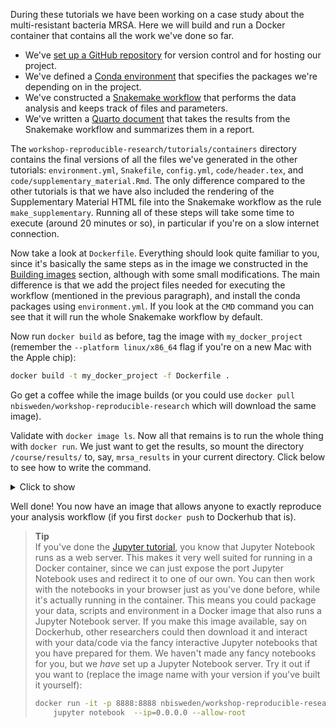 During these tutorials we have been working on a case study about the
multi-resistant bacteria MRSA. Here we will build and run a Docker container
that contains all the work we've done so far.

* We've [set up a GitHub repository](git-7-working-remotely) for version control
  and for hosting our project.
* We've defined a [Conda environment](conda-3-projects) that specifies the
  packages we're depending on in the project.
* We've constructed a [Snakemake workflow](snakemake-10-generalizing-workflows)
  that performs the data analysis and keeps track of files and parameters.
* We've written a [Quarto document](quarto-1-introduction) that takes the
  results from the Snakemake workflow and summarizes them in a report.

The `workshop-reproducible-research/tutorials/containers` directory contains the
final versions of all the files we've generated in the other tutorials:
`environment.yml`, `Snakefile`, `config.yml`, `code/header.tex`, and
`code/supplementary_material.Rmd`. The only difference compared to the other
tutorials is that we have also included the rendering of the Supplementary
Material HTML file into the Snakemake workflow as the rule `make_supplementary`.
Running all of these steps will take some time to execute (around 20 minutes
or so), in particular if you're on a slow internet connection.

Now take a look at `Dockerfile`. Everything should look quite familiar to you,
since it's basically the same steps as in the image we constructed in the
[Building images](containers-3-building-images) section, although with
some small modifications. The main difference is that we add the project
files needed for executing the workflow (mentioned in the previous paragraph),
and install the conda packages using `environment.yml`. If you look at the
`CMD` command you can see that it will run the whole Snakemake workflow by
default.

Now run `docker build` as before, tag the image with `my_docker_project`
(remember the `--platform linux/x86_64` flag if you're on a new Mac with the
Apple chip):

````bash
docker build -t my_docker_project -f Dockerfile .
````

Go get a coffee while the image builds (or
you could use `docker pull nbisweden/workshop-reproducible-research` which
will download the same image).

Validate with `docker image ls`. Now all that remains is to run the whole thing
with `docker run`. We just want to get the results, so mount the directory
`/course/results/` to, say, `mrsa_results` in your current directory. Click
below to see how to write the command.

<details>
<summary> Click to show </summary>

If building your own image:

```bash
docker run -v $(pwd)/mrsa_results:/course/results my_docker_project
```

If you pulled the image from DockerHub:

```bash
docker run -v $(pwd)/mrsa_results:/course/results nbisweden/workshop-reproducible-research
```

</details>

Well done! You now have an image that allows anyone to exactly reproduce your
analysis workflow (if you first `docker push` to Dockerhub that is).

> **Tip** <br>
> If you've done the [Jupyter tutorial](jupyter-1-introduction), you know that
> Jupyter Notebook runs as a web server. This makes it very well suited for
> running in a Docker container, since we can just expose the port Jupyter
> Notebook uses and redirect it to one of our own. You can then work with the
> notebooks in your browser just as you've done before, while it's actually
> running in the container. This means you could package your data, scripts
> and environment in a Docker image that also runs a Jupyter Notebook server.
> If you make this image available, say on Dockerhub, other researchers could
> then download it and interact with your data/code via the fancy interactive
> Jupyter notebooks that you have prepared for them. We haven't made any
> fancy notebooks for you, but we *have* set up a Jupyter Notebook server.
> Try it out if you want to (replace the image name with your version if
> you've built it yourself):
>
> ```bash
> docker run -it -p 8888:8888 nbisweden/workshop-reproducible-research \
>     jupyter notebook  --ip=0.0.0.0 --allow-root
> ```
